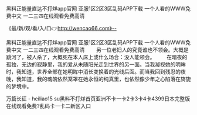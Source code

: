 黑料正能量直达不打烊app官网
亚服1区2区3区乱码APP下载
一个人看的WWW免费中文
一二三四在线观看免费高清


《最/新/观/看/入/口👉http://wencao66.com》--

黑料正能量直达不打烊app官网
亚服1区2区3区乱码APP下载
一个人看的WWW免费中文
一二三四在线观看免费高清
　　另一位老妇人的究竟谁也不领会。大概是跳河了，被人杀了，大概死在本人床上或什么场合：没人能领会。
　　在暗夜的孤独，无边的寂静里，我的爱从未随阳光走到世界的另一面。当我凝视她的明眸时，我知道，世界全部在她明眸中消长变换着的光线后面。而当我回到残忍的夜晚，我知道，我的魂魄依然笼罩在她永恒的纯真里，也依然像少年之心陷落在旖旎的梦境中。





万篇长征 - heiliao15 su黑料不打烊首页亚洲不卡一卡2卡3卡4卡4399日本完整版在线观看免费?乱码卡一卡二新区入口
